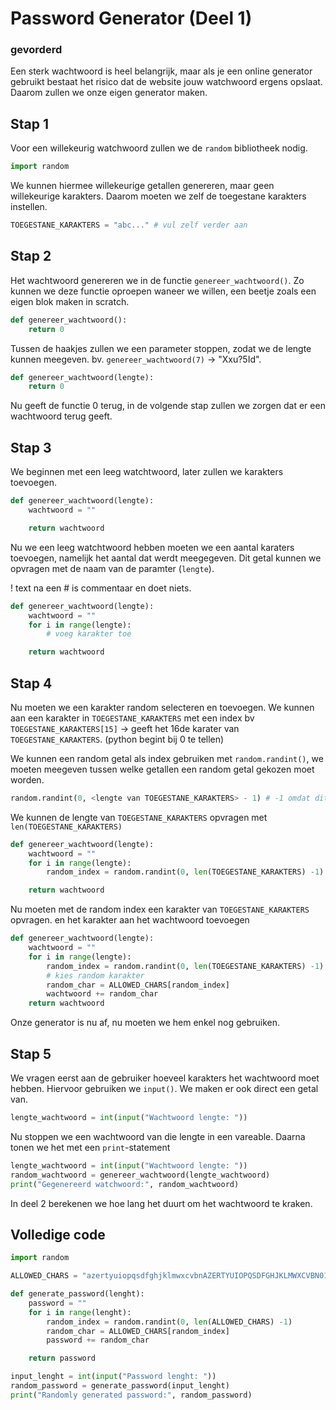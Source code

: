 # Password Generator (Deel 1)

### gevorderd

Een sterk wachtwoord is heel belangrijk, maar als je een online generator gebruikt bestaat het risico dat de website jouw watchwoord ergens opslaat. Daarom zullen we onze eigen generator maken.

## Stap 1

Voor een willekeurig watchwoord zullen we de `random` bibliotheek nodig.

```python
import random
```

We kunnen hiermee willekeurige getallen genereren, maar geen willekeurige karakters. Daarom moeten we zelf de toegestane karakters instellen.

```python
TOEGESTANE_KARAKTERS = "abc..." # vul zelf verder aan
```

## Stap 2

Het wachtwoord genereren we in de functie `genereer_wachtwoord()`. Zo kunnen we deze functie oproepen waneer we willen, een beetje zoals een eigen blok maken in scratch.

```python
def genereer_wachtwoord():
    return 0
```

Tussen de haakjes zullen we een parameter stoppen, zodat we de lengte kunnen meegeven. bv. `genereer_wachtwoord(7)` -> "Xxu?5Id".

```python
def genereer_wachtwoord(lengte):
    return 0
```

Nu geeft de functie 0 terug, in de volgende stap zullen we zorgen dat er een wachtwoord terug geeft.

## Stap 3

We beginnen met een leeg watchtwoord, later zullen we karakters toevoegen.

```python
def genereer_wachtwoord(lengte):
    wachtwoord = ""

    return wachtwoord
```

Nu we een leeg watchtwoord hebben moeten we een aantal karaters toevoegen, namelijk het aantal dat werdt meegegeven. Dit getal kunnen we opvragen met de naam van de paramter (`lengte`).

! text na een # is commentaar en doet niets.

```python
def genereer_wachtwoord(lengte):
    wachtwoord = ""
    for i in range(lengte):
        # voeg karakter toe

    return wachtwoord
```

## Stap 4

Nu moeten we een karakter random selecteren en toevoegen. We kunnen aan een karakter in `TOEGESTANE_KARAKTERS` met een index bv `TOEGESTANE_KARAKTERS[15]` -> geeft het 16de karater van `TOEGESTANE_KARAKTERS`. (python begint bij 0 te tellen)

We kunnen een random getal als index gebruiken met `random.randint()`, we moeten meegeven tussen welke getallen een random getal gekozen moet worden.

```python
random.randint(0, <lengte van TOEGESTANE_KARAKTERS> - 1) # -1 omdat dit de hoogst mogelijke index is
```

We kunnen de lengte van `TOEGESTANE_KARAKTERS` opvragen met `len(TOEGESTANE_KARAKTERS)`

```python
def genereer_wachtwoord(lengte):
    wachtwoord = ""
    for i in range(lengte):
        random_index = random.randint(0, len(TOEGESTANE_KARAKTERS) -1)

    return wachtwoord
```

Nu moeten met de random index een karakter van `TOEGESTANE_KARAKTERS` opvragen. en het karakter aan het wachtwoord toevoegen

```python
def genereer_wachtwoord(lengte):
    wachtwoord = ""
    for i in range(lengte):
        random_index = random.randint(0, len(TOEGESTANE_KARAKTERS) -1)
        # kies random karakter
        random_char = ALLOWED_CHARS[random_index]
        wachtwoord += random_char
    return wachtwoord
```

Onze generator is nu af, nu moeten we hem enkel nog gebruiken.

## Stap 5

We vragen eerst aan de gebruiker hoeveel karakters het wachtwoord moet hebben. Hiervoor gebruiken we `input()`. We maken er ook direct een getal van.

```python
lengte_wachtwoord = int(input("Wachtwoord lengte: "))
```

Nu stoppen we een wachtwoord van die lengte in een vareable. Daarna tonen we het met een `print`-statement

```python
lengte_wachtwoord = int(input("Wachtwoord lengte: "))
random_wachtwoord = genereer_wachtwoord(lengte_wachtwoord)
print("Gegenereerd watchwoord:", random_wachtwoord)
```

In deel 2 berekenen we hoe lang het duurt om het wachtwoord te kraken.

## Volledige code

```python
import random

ALLOWED_CHARS = "azertyuiopqsdfghjklmwxcvbnAZERTYUIOPQSDFGHJKLMWXCVBN0123456789*+-*/!?.,;:&="

def generate_password(lenght):
    password = ""
    for i in range(lenght):
        random_index = random.randint(0, len(ALLOWED_CHARS) -1)
        random_char = ALLOWED_CHARS[random_index]
        password += random_char

    return password

input_lenght = int(input("Password lenght: "))
random_password = generate_password(input_lenght)
print("Randomly generated password:", random_password)
```
